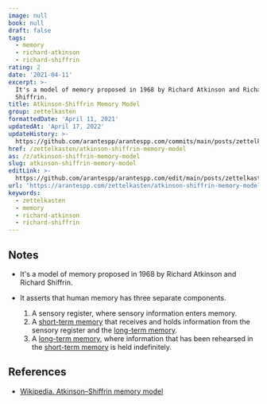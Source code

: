 ```yaml
---
image: null
book: null
draft: false
tags:
  - memory
  - richard-atkinson
  - richard-shiffrin
rating: 2
date: '2021-04-11'
excerpt: >-
  It's a model of memory proposed in 1968 by Richard Atkinson and Richard
  Shiffrin.
title: Atkinson-Shiffrin Memory Model
group: zettelkasten
formattedDate: 'April 11, 2021'
updatedAt: 'April 17, 2022'
updateHistory: >-
  https://github.com/arantespp/arantespp.com/commits/main/posts/zettelkasten/atkinson-shiffrin-memory-model.md
href: /zettelkasten/atkinson-shiffrin-memory-model
as: /z/atkinson-shiffrin-memory-model
slug: atkinson-shiffrin-memory-model
editLink: >-
  https://github.com/arantespp/arantespp.com/edit/main/posts/zettelkasten/atkinson-shiffrin-memory-model.md
url: 'https://arantespp.com/zettelkasten/atkinson-shiffrin-memory-model'
keywords:
  - zettelkasten
  - memory
  - richard-atkinson
  - richard-shiffrin
---
```


## Notes

- It's a model of memory proposed in 1968 by Richard Atkinson and Richard Shiffrin.

- It asserts that human memory has three separate components.

  1.  A sensory register, where sensory information enters memory.
  1.  A [short-term memory](/zettel/short-term-memory) that receives and holds information from the sensory register and the [long-term memory](/zettel/long-term-memory).
  1.  A [long-term memory](/zettel/long-term-memory), where information that has been rehearsed in the [short-term memory](/zettel/short-term-memory) is held indefinitely.

## References

- [Wikipedia. Atkinson–Shiffrin memory model](https://en.wikipedia.org/wiki/Atkinson%E2%80%93Shiffrin_memory_model)
